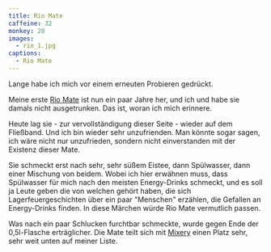 ```yaml
---
title: Rio Mate
caffeine: 32
monkey: 28
images:
  - rio_1.jpg
captions:
  - Rio Mate
---
```


Lange habe ich mich vor einem erneuten Probieren gedrückt.

Meine erste [Rio Mate](http://www.husumer-mineralbrunnen.de/produkten/rio-mate/) ist nun ein paar Jahre her, und ich und habe sie damals nicht ausgetrunken. Das ist, woran ich mich erinnere.

Heute lag sie - zur vervollständigung dieser Seite - wieder auf dem Fließband. Und ich bin wieder sehr unzufrienden. Man könnte sogar sagen, ich wäre nicht nur unzufrieden, sondern nicht einverstanden mit der Existenz dieser Mate.

Sie schmeckt erst nach sehr, sehr süßem Eistee, dann Spülwasser, dann einer Mischung von beidem. Wobei ich hier erwähnen muss, dass Spülwasser für mich nach den meisten Energy-Drinks schmeckt, und es soll ja Leute geben die von welchen gehört haben, die sich Lagerfeuergeschichten über ein paar "Menschen" erzählen, die Gefallen an Energy-Drinks finden. In diese Märchen würde Rio Mate vermutlich passen.

Was nach ein paar Schlucken furchtbar schmeckte, wurde gegen Ende der 0,5l-Flasche erträglicher. Die Mate teilt sich mit [Mixery](/mate/mixery.html) einen Platz sehr, sehr weit unten auf meiner Liste.
